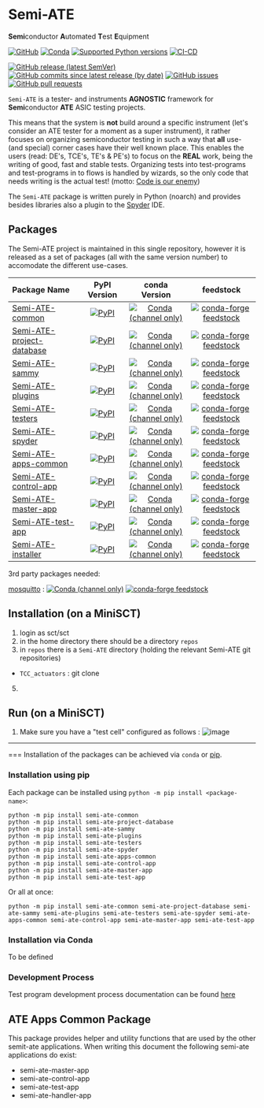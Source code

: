 # Semi-ATE

**Semi**conductor **A**utomated **T**est **E**quipment

[![GitHub](https://img.shields.io/github/license/Semi-ATE/Semi-ATE?color=black)](https://github.com/Semi-ATE/Semi-ATE/blob/master/LICENSE.txt)
[![Conda](https://img.shields.io/conda/pn/conda-forge/starz?color=black)](https://www.lifewire.com/what-is-noarch-package-2193808)
[![Supported Python versions](https://img.shields.io/badge/python-%3E%3D3.8-black)](https://www.python.org/downloads/)
[![CI-CD](https://github.com/Semi-ATE/Semi-ATE/workflows/CI-CD/badge.svg)](https://github.com/Semi-ATE/Semi-ATE/actions/workflows/CICD.yml?query=workflow%3ACD)

[![GitHub release (latest SemVer)](https://img.shields.io/github/v/release/Semi-ATE/Semi-ATE?color=blue&label=GitHub&sort=semver)](https://github.com/Semi-ATE/Semi-ATE/releases/latest)
[![GitHub commits since latest release (by date)](https://img.shields.io/github/commits-since/Semi-ATE/Semi-ATE/latest)](https://github.com/Semi-ATE/Semi-ATE)
[![GitHub issues](https://img.shields.io/github/issues/Semi-ATE/Semi-ATE)](https://github.com/Semi-ATE/Semi-ATE/issues)
[![GitHub pull requests](https://img.shields.io/github/issues-pr/Semi-ATE/Semi-ATE)](https://github.com/Semi-ATE/Semi-ATE/pulls)

`Semi-ATE` is a tester- and instruments **AGNOSTIC** framework for **Semi**conductor **ATE** ASIC testing projects.

This means that the system is **not** build around a specific instrument (let's consider an ATE tester for a moment as a super instrument), it rather focuses on
organizing semiconductor testing in such a way that **all** use- (and special) corner cases have their well known place. This enables the users (read: DE's, TCE's, TE's & PE's) to focus on the **REAL** work, being the writing of good, fast and stable tests. Organizing tests into test-programs and test-programs in to flows is handled by wizards, so the only code that needs writing is the actual test! (motto: [Code is our enemy](http://www.skrenta.com/2007/05/code_is_our_enemy.html))

The `Semi-ATE` package is written purely in Python (noarch) and provides besides libraries also a plugin to the [Spyder](https://www.spyder-ide.org/) IDE.

## Packages

The Semi-ATE project is maintained in this single repository, however it is released as a set of packages (all with the same version number) to accomodate the different use-cases.

| Package Name              | PyPI Version | conda Version | feedstock |
|:------------------------- |:----:|:-----------:|:---------:|
| [Semi-ATE-common](https://github.com/Semi-ATE/Semi-ATE/tree/master/src/ATE_common) | [![PyPI](https://img.shields.io/pypi/v/Semi-ATE-Common?color=blue&label=PyPI)](https://pypi.org/project/Semi-ATE-common/) | [![Conda (channel only)](https://img.shields.io/conda/vn/conda-forge/Semi-ATE-Common?color=blue&label=conda-forge)](https://anaconda.org/conda-forge/semi-ate-common) | [![conda-forge feedstock](https://img.shields.io/github/issues-pr/conda-forge/Semi-ATE-Common-feedstock?label=feedstock)](https://github.com/conda-forge/Semi-ATE-Common-feedstock) | 
| [Semi-ATE-project-database](https://github.com/Semi-ATE/Semi-ATE/tree/master/src/ATE_projectdatabase) |[![PyPI](https://img.shields.io/pypi/v/Semi-ATE-project-database?color=blue&label=PyPI)](https://pypi.org/project/Semi-ATE-project-database/) | [![Conda (channel only)](https://img.shields.io/conda/vn/conda-forge/Semi-ATE-project-database?color=blue&label=conda-forge)](https://anaconda.org/conda-forge/semi-ate-project-database) | [![conda-forge feedstock](https://img.shields.io/github/issues-pr/conda-forge/Semi-ATE-project-database-feedstock?label=feedstock)](https://github.com/conda-forge/Semi-ATE-project-database-feedstock) |
| [Semi-ATE-sammy](https://github.com/Semi-ATE/Semi-ATE/tree/master/src/ATE_sammy) | [![PyPI](https://img.shields.io/pypi/v/Semi-ATE-sammy?color=blue&label=PyPI)](https://pypi.org/project/Semi-ATE-sammy/) | [![Conda (channel only)](https://img.shields.io/conda/vn/conda-forge/Semi-ATE-sammy?color=blue&label=conda-forge)](https://anaconda.org/conda-forge/semi-ate-sammy) | [![conda-forge feedstock](https://img.shields.io/github/issues-pr/conda-forge/Semi-ATE-sammy-feedstock?label=feedstock)](https://github.com/conda-forge/Semi-ATE-sammy-feedstock) |
| [Semi-ATE-plugins](https://github.com/Semi-ATE/Semi-ATE/tree/master/src/ATE_semiateplugins) | [![PyPI](https://img.shields.io/pypi/v/Semi-ATE-plugins?color=blue&label=PyPI)](https://pypi.org/project/Semi-ATE-plugins/) | [![Conda (channel only)](https://img.shields.io/conda/vn/conda-forge/Semi-ATE-plugins?color=blue&label=conda-forge)](https://anaconda.org/conda-forge/semi-ate-plugins) | [![conda-forge feedstock](https://img.shields.io/github/issues-pr/conda-forge/Semi-ATE-plugins-feedstock?label=feedstock)](https://github.com/conda-forge/Semi-ATE-plugins-feedstock) |
| [Semi-ATE-testers](https://github.com/Semi-ATE/Semi-ATE/tree/master/src/Plugins/semi_ate_testers) | [![PyPI](https://img.shields.io/pypi/v/Semi-ATE-testers?color=blue&label=PyPI)](https://pypi.org/project/Semi-ATE-testers/) | [![Conda (channel only)](https://img.shields.io/conda/vn/conda-forge/Semi-ATE-testers?color=blue&label=conda-forge)](https://anaconda.org/conda-forge/semi-ate-testers) | [![conda-forge feedstock](https://img.shields.io/github/issues-pr/conda-forge/Semi-ATE-testers-feedstock?label=feedstock)](https://github.com/conda-forge/Semi-ATE-testers-feedstock) |
| [Semi-ATE-spyder](https://github.com/Semi-ATE/Semi-ATE/tree/master/src/ATE_spyder) | [![PyPI](https://img.shields.io/pypi/v/Semi-ATE-spyder?color=blue&label=PyPI)](https://pypi.org/project/Semi-ATE-spyder/) | [![Conda (channel only)](https://img.shields.io/conda/vn/conda-forge/Semi-ATE-spyder?color=blue&label=conda-forge)](https://anaconda.org/conda-forge/semi-ate-spyder) | [![conda-forge feedstock](https://img.shields.io/github/issues-pr/conda-forge/Semi-ATE-spyder-feedstock?label=feedstock)](https://github.com/conda-forge/Semi-ATE-spyder-feedstock) |
| [Semi-ATE-apps-common](https://github.com/Semi-ATE/Semi-ATE/tree/master/src/Apps/common) | [![PyPI](https://img.shields.io/pypi/v/Semi-ATE-apps-common?color=blue&label=PyPI)](https://pypi.org/project/Semi-ATE-apps-common/) | [![Conda (channel only)](https://img.shields.io/conda/vn/conda-forge/Semi-ATE-apps-common?color=blue&label=conda-forge)](https://anaconda.org/conda-forge/semi-ate-apps-common) | [![conda-forge feedstock](https://img.shields.io/github/issues-pr/conda-forge/Semi-ATE-apps-common-feedstock?label=feedstock)](https://github.com/conda-forge/Semi-ATE-apps-common-feedstock) |
| [Semi-ATE-control-app](https://github.com/Semi-ATE/Semi-ATE/tree/master/src/Apps/control_app) | [![PyPI](https://img.shields.io/pypi/v/Semi-ATE-control-app?color=blue&label=PyPI)](https://pypi.org/project/Semi-ATE-control-app/) | [![Conda (channel only)](https://img.shields.io/conda/vn/conda-forge/Semi-ATE-control-app?color=blue&label=conda-forge)](https://anaconda.org/conda-forge/semi-ate-control-app) | [![conda-forge feedstock](https://img.shields.io/github/issues-pr/conda-forge/Semi-ATE-control-app-feedstock?label=feedstock)](https://github.com/conda-forge/Semi-ATE-control-app-feedstock) |
| [Semi-ATE-master-app](https://github.com/Semi-ATE/Semi-ATE/tree/master/src/Apps/master_app)       | [![PyPI](https://img.shields.io/pypi/v/Semi-ATE-master-app?color=blue&label=PyPI)](https://pypi.org/project/Semi-ATE-master-app/) | [![Conda (channel only)](https://img.shields.io/conda/vn/conda-forge/Semi-ATE-master-app?color=blue&label=conda-forge)](https://anaconda.org/conda-forge/semi-ate-master-app) | [![conda-forge feedstock](https://img.shields.io/github/issues-pr/conda-forge/semi-ate-master-app-feedstock?label=feedstock)](https://github.com/conda-forge/Semi-ATE-master-app-feedstock) |
| [Semi-ATE-test-app](https://github.com/Semi-ATE/Semi-ATE/tree/master/src/Apps/test_app)         | [![PyPI](https://img.shields.io/pypi/v/Semi-ATE-test-app?color=blue&label=PyPI)](https://pypi.org/project/Semi-ATE-test-app/) | [![Conda (channel only)](https://img.shields.io/conda/vn/conda-forge/Semi-ATE-test-app?color=blue&label=conda-forge)](https://anaconda.org/conda-forge/semi-ate-test-app) | [![conda-forge feedstock](https://img.shields.io/github/issues-pr/conda-forge/Semi-ATE-test-app-feedstock?label=feedstock)](https://github.com/conda-forge/Semi-ATE-test-app-feedstock) |
| [Semi-ATE-installer](https://github.com/Semi-ATE/Semi-ATE-Installer) | [![PyPI](https://img.shields.io/pypi/v/Semi-ATE-installer?color=blue&label=PyPI)](https://pypi.org/project/Semi-ATE-installer/) | [![Conda (channel only)](https://img.shields.io/conda/vn/conda-forge/Semi-ATE-installer?color=blue&label=conda-forge)](https://anaconda.org/conda-forge/semi-ate-installer) | [![conda-forge feedstock](https://img.shields.io/github/issues-pr/conda-forge/Semi-ATE-Installer-feedstock?label=feedstock)](https://github.com/conda-forge/semi-ate-installer-feedstock) |

3rd party packages needed:

[mosquitto](https://github.com/conda-forge/staged-recipes/pull/18387) : [![Conda (channel only)](https://img.shields.io/conda/vn/conda-forge/mosquitto?color=blue&label=conda-forge)](https://anaconda.org/conda-forge/mosquitto)    [![conda-forge feedstock](https://img.shields.io/github/issues-pr/conda-forge/mosquitto-feedstock?label=feedstock)](https://github.com/conda-forge/mosquitto-feedstock) 








## Installation (on a MiniSCT)

1. login as sct/sct
2. in the home directory there should be a directory `repos`
3. in `repos` there is a `Semi-ATE` directory (holding the relevant Semi-ATE git repositories)
  - `TCC_actuators` : git clone 
5. 

## Run (on a MiniSCT)

1. Make sure you have a "test cell" configured as follows :
![image](https://user-images.githubusercontent.com/3516972/197773673-df64bc5f-b9aa-4166-a585-014dad2d617d.png)









---

















===
Installation of the packages can be achieved via `conda` or [pip](https://packaging.python.org/en/latest/tutorials/installing-packages/#use-pip-for-installing).







### Installation using pip

Each package can be installed using `python -m pip install <package-name>`:

```Console
python -m pip install semi-ate-common
python -m pip install semi-ate-project-database
python -m pip install semi-ate-sammy
python -m pip install semi-ate-plugins
python -m pip install semi-ate-testers
python -m pip install semi-ate-spyder
python -m pip install semi-ate-apps-common
python -m pip install semi-ate-control-app
python -m pip install semi-ate-master-app
python -m pip install semi-ate-test-app
```

Or all at once:

```Console
python -m pip install semi-ate-common semi-ate-project-database semi-ate-sammy semi-ate-plugins semi-ate-testers semi-ate-spyder semi-ate-apps-common semi-ate-control-app semi-ate-master-app semi-ate-test-app
```

### Installation via Conda

To be defined

### Development Process

Test program development process documentation can be found [here](docs/project/SemiATEDevelopment)
## ATE Apps Common Package

This package provides helper and utility functions that are used by the other semit-ate applications. When writing this document the following semi-ate applications do exist:

* semi-ate-master-app
* semi-ate-control-app
* semi-ate-test-app
* semi-ate-handler-app

